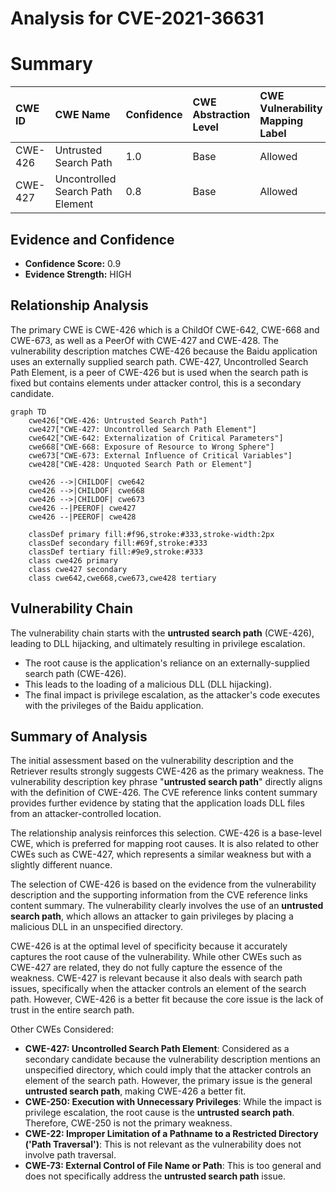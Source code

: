 # Analysis for CVE-2021-36631

# Summary
| CWE ID  | CWE Name                                                                           | Confidence | CWE Abstraction Level | CWE Vulnerability Mapping Label | CWE-Vulnerability Mapping Notes |
| :-------- | :---------------------------------------------------------------------------------- | :---------- | :---------------------- | :-------------------------------- | :------------------------------ |
| CWE-426 | Untrusted Search Path                                                              | 1.0         | Base                    | Allowed                           | Primary CWE                     |
| CWE-427 | Uncontrolled Search Path Element                                                     | 0.8         | Base                    | Allowed                           | Secondary Candidate              |

## Evidence and Confidence

*   **Confidence Score:** 0.9
*   **Evidence Strength:** HIGH

## Relationship Analysis
The primary CWE is CWE-426 which is a ChildOf CWE-642, CWE-668 and CWE-673, as well as a PeerOf with CWE-427 and CWE-428. The vulnerability description matches CWE-426 because the Baidu application uses an externally supplied search path. CWE-427, Uncontrolled Search Path Element, is a peer of CWE-426 but is used when the search path is fixed but contains elements under attacker control, this is a secondary candidate.

```mermaid
graph TD
    cwe426["CWE-426: Untrusted Search Path"]
    cwe427["CWE-427: Uncontrolled Search Path Element"]
    cwe642["CWE-642: Externalization of Critical Parameters"]
    cwe668["CWE-668: Exposure of Resource to Wrong Sphere"]
    cwe673["CWE-673: External Influence of Critical Variables"]
    cwe428["CWE-428: Unquoted Search Path or Element"]

    cwe426 -->|CHILDOF| cwe642
    cwe426 -->|CHILDOF| cwe668
    cwe426 -->|CHILDOF| cwe673
    cwe426 --|PEEROF| cwe427
    cwe426 --|PEEROF| cwe428

    classDef primary fill:#f96,stroke:#333,stroke-width:2px
    classDef secondary fill:#69f,stroke:#333
    classDef tertiary fill:#9e9,stroke:#333
    class cwe426 primary
    class cwe427 secondary
    class cwe642,cwe668,cwe673,cwe428 tertiary
```

## Vulnerability Chain
The vulnerability chain starts with the **untrusted search path** (CWE-426), leading to DLL hijacking, and ultimately resulting in privilege escalation.
- The root cause is the application's reliance on an externally-supplied search path (CWE-426).
- This leads to the loading of a malicious DLL (DLL hijacking).
- The final impact is privilege escalation, as the attacker's code executes with the privileges of the Baidu application.

## Summary of Analysis
The initial assessment based on the vulnerability description and the Retriever results strongly suggests CWE-426 as the primary weakness. The vulnerability description key phrase "**untrusted search path**" directly aligns with the definition of CWE-426. The CVE reference links content summary provides further evidence by stating that the application loads DLL files from an attacker-controlled location.

The relationship analysis reinforces this selection. CWE-426 is a base-level CWE, which is preferred for mapping root causes. It is also related to other CWEs such as CWE-427, which represents a similar weakness but with a slightly different nuance.

The selection of CWE-426 is based on the evidence from the vulnerability description and the supporting information from the CVE reference links content summary. The vulnerability clearly involves the use of an **untrusted search path**, which allows an attacker to gain privileges by placing a malicious DLL in an unspecified directory.

CWE-426 is at the optimal level of specificity because it accurately captures the root cause of the vulnerability. While other CWEs such as CWE-427 are related, they do not fully capture the essence of the weakness. CWE-427 is relevant because it also deals with search path issues, specifically when the attacker controls an element of the search path. However, CWE-426 is a better fit because the core issue is the lack of trust in the entire search path.

Other CWEs Considered:

*   **CWE-427: Uncontrolled Search Path Element**: Considered as a secondary candidate because the vulnerability description mentions an unspecified directory, which could imply that the attacker controls an element of the search path. However, the primary issue is the general **untrusted search path**, making CWE-426 a better fit.
*   **CWE-250: Execution with Unnecessary Privileges**: While the impact is privilege escalation, the root cause is the **untrusted search path**. Therefore, CWE-250 is not the primary weakness.
*   **CWE-22: Improper Limitation of a Pathname to a Restricted Directory ('Path Traversal')**: This is not relevant as the vulnerability does not involve path traversal.
*   **CWE-73: External Control of File Name or Path**: This is too general and does not specifically address the **untrusted search path** issue.